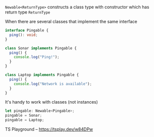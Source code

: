 `Newable<ReturnType>` constructs a class type with constructor which has return type `ReturnType`

When there are several classes that implement the same interface

```ts
interface Pingable {
  ping(): void;
}

class Sonar implements Pingable {
  ping() {
    console.log("Ping!");
  }
}

class Laptop implements Pingable {
  ping() {
    console.log("Network is available");
  }
}
```

It's handy to work with classes (not instances)

```ts
let pingable: Newable<Pingable>;
pingable = Sonar;
pingable = Laptop;
```

TS Playground – https://tsplay.dev/w84DPw
